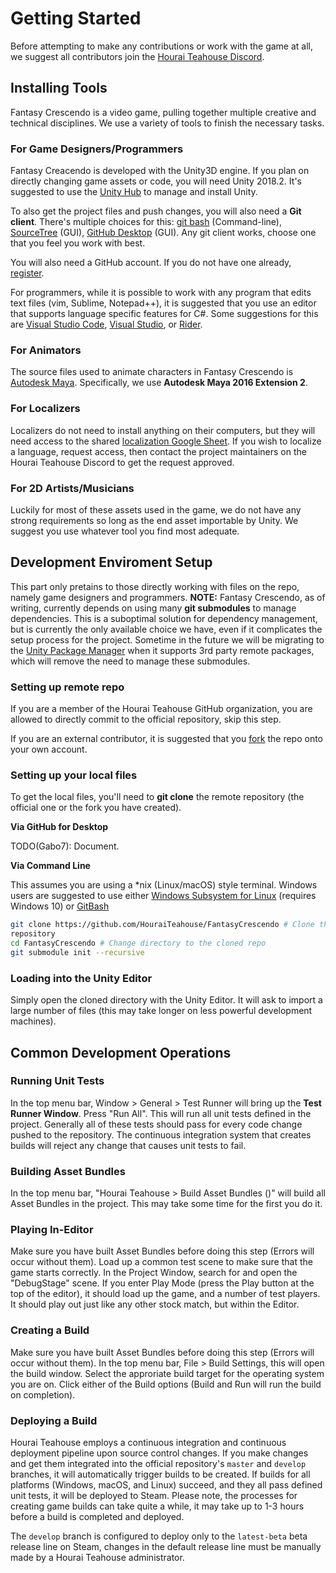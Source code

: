 # Getting Started
Before attempting to make any contributions or work with the game at all, we suggest all contributors join the [Hourai Teahouse Discord](https://discord.gg/VuZhs9V).

## Installing Tools
Fantasy Crescendo is a video game, pulling together multiple creative and technical disciplines. We use a variety of tools to finish the necessary tasks.

### For Game Designers/Programmers
Fantasy Creacendo is developed with the Unity3D engine. If you plan on directly changing game assets or code, you will need Unity 2018.2. It's suggested to use the [Unity Hub](https://forum.unity.com/threads/unity-hub-preview-0-18-1-is-now-available.539353/) to manage and install Unity.

To also get the project files and push changes, you will also need a **Git client**. There's multiple choices for this: [git bash](https://git-scm.com/) (Command-line), [SourceTree](https://www.sourcetreeapp.com/) (GUI), [GitHub Desktop](https://desktop.github.com/) (GUI). Any git client works, choose one that you feel you work with best.

You will also need a GitHub account. If you do not have one already, [register](https://github.com/join).

For programmers, while it is possible to work with any program that edits text files (vim, Sublime, Notepad++), it is suggested that you use an editor that supports language specific features for C#. Some suggestions for this are [Visual Studio Code](https://code.visualstudio.com/), [Visual Studio](https://visualstudio.microsoft.com/), or [Rider](https://www.jetbrains.com/rider/).

### For Animators
The source files used to animate characters in Fantasy Crescendo is [Autodesk Maya](https://www.autodesk.com/products/maya/overview). Specifically, we use **Autodesk Maya 2016 Extension 2**. 

### For Localizers
Localizers do not need to install anything on their computers, but they will need access to the shared [localization Google Sheet](https://docs.google.com/spreadsheets/d/10FN34rosfGUNap72iH8PPLmM2yZ8_Wv_cFdtXx2IsTk/edit?usp=sharing). If you wish to localize a language, request access, then contact the project maintainers on the Hourai Teahouse Discord to get the request approved.

### For 2D Artists/Musicians
Luckily for most of these assets used in the game, we do not have any strong requirements so long as the end asset importable by Unity. We suggest you use whatever tool you find most adequate.

## Development Enviroment Setup
This part only pretains to those directly working with files on the repo, namely game designers and programmers. **NOTE:** Fantasy Crescendo, as of writing, currently depends on using many **git
submodules** to manage dependencies. This is a suboptimal solution for
dependency management, but is currently the only available choice we have, even
if it complicates the setup process for the project. Sometime in the future we
will be migrating to the [Unity Package
Manager](https://docs.unity3d.com/Packages/com.unity.package-manager-ui@1.8/manual/index.html)
when it supports 3rd party remote packages, which will remove the need to manage
these submodules.

### Setting up remote repo

If you are a member of the Hourai Teahouse GitHub organization, you are allowed
to directly commit to the official repository, skip this step.

If you are an external contributor, it is suggested that you
[fork](https://help.github.com/articles/fork-a-repo/) the repo onto your own
account.

### Setting up your local files

To get the local files, you'll need to **git clone** the remote repository (the
official one or the fork you have created).

**Via GitHub for Desktop**

TODO(Gabo7): Document.

**Via Command Line**

This assumes you are using a \*nix (Linux/macOS) style terminal. Windows users
are suggested to use either [Windows Subsystem for
Linux](https://docs.microsoft.com/en-us/windows/wsl/install-win10) (requires
Windows 10) or [GitBash](https://git-scm.com/downloads) 

```bash
git clone https://github.com/HouraiTeahouse/FantasyCrescendo # Clone the
repository
cd FantasyCrescendo # Change directory to the cloned repo
git submodule init --recursive
```

### Loading into the Unity Editor
Simply open the cloned directory with the Unity Editor. It will ask to import a large number of files (this may take longer on less powerful development machines).

## Common Development Operations

### Running Unit Tests
In the top menu bar, Window > General > Test Runner will bring up the **Test Runner Window**. Press "Run All". This will run all unit tests defined in the project. Generally all of these tests should pass for every code change pushed to the repository. The continuous integration system that creates builds will reject any change that causes unit tests to fail.

### Building Asset Bundles
In the top menu bar, "Hourai Teahouse > Build Asset Bundles (<Your OS>)" will build all Asset Bundles in the project. This may take some time for the first you do it.

### Playing In-Editor
Make sure you have built Asset Bundles before doing this step (Errors will occur without them). Load up a common test scene to make sure that the game starts correctly. In the Project Window, search for and open the "DebugStage" scene. If you enter Play Mode (press the Play button at the top of the editor), it should load up the game, and a number of test players. It should play out just like any other stock match, but within the Editor.

### Creating a Build
Make sure you have built Asset Bundles before doing this step (Errors will occur without them). In the top menu bar, File > Build Settings, this will open the build window. Select the approriate build target for the operating system you are on. Click either of the Build options (Build and Run will run the build on completion).

### Deploying a Build
Hourai Teahouse employs a continuous integration and continuous deployment pipeline upon source control changes. If you make changes and get them integrated into the official repository's `master` and `develop` branches, it will automatically trigger builds to be created. If builds for all platforms (Windows, macOS, and Linux) succeed, and they all pass defined unit tests, it will be deployed to Steam. Please note, the processes for creating game builds can take quite a while, it may take up to 1-3 hours before a build is completed and deployed.

The `develop` branch is configured to deploy only to the `latest-beta` beta release line on Steam, changes in the default release line must be manually made by a Hourai Teahouse administrator.
